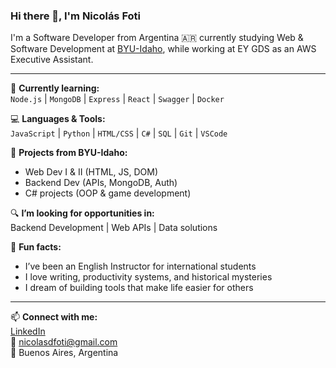 ### Hi there 👋, I'm Nicolás Foti

I'm a Software Developer from Argentina 🇦🇷 currently studying Web & Software Development at [BYU-Idaho](https://www.byui.edu/), while working at EY GDS as an AWS Executive Assistant.

---

🧠 **Currently learning:**  
`Node.js` | `MongoDB` | `Express` | `React` | `Swagger` | `Docker`

💻 **Languages & Tools:**  
`JavaScript` | `Python` | `HTML/CSS` | `C#` | `SQL` | `Git` | `VSCode`

📌 **Projects from BYU-Idaho:**  
- Web Dev I & II (HTML, JS, DOM)  
- Backend Dev (APIs, MongoDB, Auth)  
- C# projects (OOP & game development)  

🔍 **I’m looking for opportunities in:**  
Backend Development | Web APIs | Data solutions  

🌱 **Fun facts:**  
- I’ve been an English Instructor for international students  
- I love writing, productivity systems, and historical mysteries  
- I dream of building tools that make life easier for others

---

📫 **Connect with me:**  
[LinkedIn](https://www.linkedin.com/in/nicolas-foti/)  
📧 nicolasdfoti@gmail.com  
📍 Buenos Aires, Argentina  
